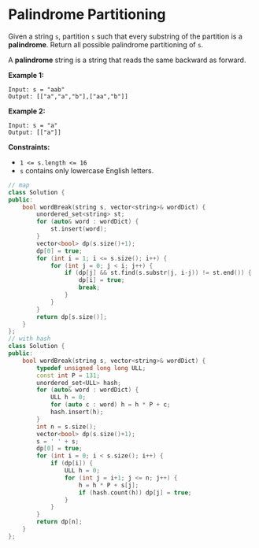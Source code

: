 # Palindrome Partitioning

Given a string `s`, partition `s` such that every substring of the partition is a **palindrome**. Return all possible palindrome partitioning of `s`.

A **palindrome** string is a string that reads the same backward as forward.

 

**Example 1:**

```
Input: s = "aab"
Output: [["a","a","b"],["aa","b"]]
```

**Example 2:**

```
Input: s = "a"
Output: [["a"]]
```

 

**Constraints:**

- `1 <= s.length <= 16`
- `s` contains only lowercase English letters.

```c++
// map
class Solution {
public:
    bool wordBreak(string s, vector<string>& wordDict) {
        unordered_set<string> st;
        for (auto& word : wordDict) {
            st.insert(word);
        }
        vector<bool> dp(s.size()+1);
        dp[0] = true;
        for (int i = 1; i <= s.size(); i++) {
            for (int j = 0; j < i; j++) {
                if (dp[j] && st.find(s.substr(j, i-j)) != st.end()) {
                    dp[i] = true;
                    break;
                }
            }
        }
        return dp[s.size()];
    }
};
// with hash
class Solution {
public:
    bool wordBreak(string s, vector<string>& wordDict) {
        typedef unsigned long long ULL;
        const int P = 131;
        unordered_set<ULL> hash;
        for (auto& word : wordDict) {
            ULL h = 0;
            for (auto c : word) h = h * P + c;
            hash.insert(h);
        }
        int n = s.size();
        vector<bool> dp(s.size()+1);
        s = ' ' + s;
        dp[0] = true;
        for (int i = 0; i < s.size(); i++) {
            if (dp[i]) {
                ULL h = 0;
                for (int j = i+1; j <= n; j++) {
                    h = h * P + s[j];
                    if (hash.count(h)) dp[j] = true;
                }
            }
        }
        return dp[n];
    }
};
```

